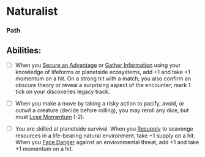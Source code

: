 # Naturalist
### Path


## Abilities:
- [ ] When you [Secure an Advantage](4._Moves/Adventure/Secure_an_Advantage.md) or [Gather Information](Gather_Information.md) using your knowledge of lifeforms or planetside ecosystems, add +1 and take +1 momentum on a hit. On a strong hit with a match, you also confirm an obscure theory or reveal a surprising aspect of the encounter; mark 1 tick on your discoveries legacy track.

- [ ] When you make a move by taking a risky action to pacify, avoid, or outwit a creature (decide before rolling), you may reroll any dice, but must [Lose Momentum](Lose_Momentum.md) (-2).

- [ ] You are skilled at planetside survival. When you [Resupply](Resupply.md) to scavenge resources in a life-bearing natural environment, take +1 supply on a hit. When you [Face Danger](4._Moves/Adventure/Face_Danger.md) against an environmental threat, add +1 and take +1 momentum on a hit.

